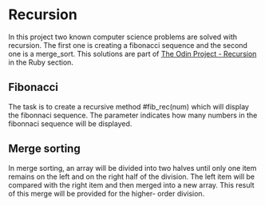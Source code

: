 # Recursion
In this project two known computer science problems are solved with recursion. 
The first one is creating a fibonacci sequence and the second one is a merge_sort. This
solutions are part of [The Odin Project - Recursion](https://www.theodinproject.com/courses/ruby-programming/lessons/recursion)
in the Ruby section.

## Fibonacci
The task is to create a recursive method #fib_rec(num) which will display the fibonnaci 
sequence. The parameter indicates how many numbers in the fibonnaci sequence will be displayed.

## Merge sorting
In merge sorting, an array will be divided into two halves until only one item remains 
on the left and on the right half of the division. The left item will be compared with the right
item and then merged into a new array. This result of this merge will be provided for the higher-
order division. 

